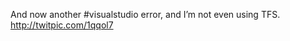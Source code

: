 <!--
id: 630111263
link: http://kevinisom.info/post/630111263/and-now-another-visualstudio-error-and-im-not
slug: and-now-another-visualstudio-error-and-im-not
date: Tue May 25 2010 15:42:46 GMT+1200 (NZST)
raw: {"blog_name":"kevinisom","id":630111263,"post_url":"http://kevinisom.info/post/630111263/and-now-another-visualstudio-error-and-im-not","slug":"and-now-another-visualstudio-error-and-im-not","type":"text","date":"2010-05-25 03:42:46 GMT","timestamp":1274758966,"state":"published","format":"html","reblog_key":"osl3S4mR","tags":[],"short_url":"http://tmblr.co/Zw68YybZhmV","highlighted":[],"feed_item":"http://twitter.com/kev_nz/statuses/14653226605","from_feed_id":"650289","note_count":0,"title":null,"body":"<p>And now another #visualstudio error, and I&#8217;m not even using TFS. <a href=\"http://twitpic.com/1qqol7\" target=\"_blank\">http://twitpic.com/1qqol7</a></p>"}
publish: 2010-05-025
tags: 
title: null
-->


And now another \#visualstudio error, and I’m not even using TFS.
<http://twitpic.com/1qqol7>


